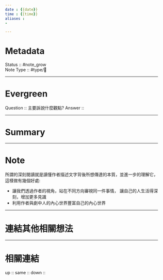 ```yaml
---
date : {{date}}
time : {{time}}
aliases :
- 

---
```


# Metadata
Status :: #note_grow <br>
Note Type :: #type/📘 <br>

---
# Evergreen
Question :: 主要訴說什麼觀點?
Answer :: 


---

# Summary


---

# Note
所謂的深刻閱讀就是讀懂作者描述文字背後所想傳達的本質，並進一步的理解它，這樣做有幾個好處:
- 讓我們透過作者的視角，站在不同方向審視同一件事情， 讓自己的人生活得深刻，增加更多見識
- 利用作者與劇中人的內心世界豐富自己的內心世界

---

# 連結其他相關想法


---

# 相關連結
up :: 
same :: 
down :: 


